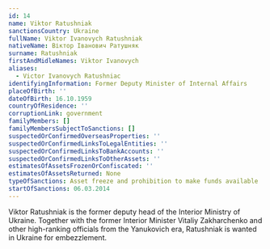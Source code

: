 ```yaml
---
id: 14
name: Viktor Ratushniak
sanctionsCountry: Ukraine
fullName: Viktor Ivanovych Ratushniak
nativeName: Віктор Іванович Ратушняк
surname: Ratushniak
firstAndMidleNames: Viktor Ivanovych
aliases:
  - Victor Ivanovych Ratushniac
identifyingInformation: Former Deputy Minister of Internal Affairs
placeOfBirth: ''
dateOfBirth: 16.10.1959
countryOfResidence: ''
corruptionLink: government
familyMembers: []
familyMembersSubjectToSanctions: []
suspectedOrConfirmedOverseasProperties: ''
suspectedOrConfirmedLinksToLegalEntities: ''
suspectedOrConfirmedLinksToBankAccounts: ''
suspectedOrConfirmedLinksToOtherAssets: ''
estimatesOfAssetsFrozenOrConfiscated: ''
estimatesOfAssetsReturned: None
typeOfSanctions: Asset freeze and prohibition to make funds available
startOfSanctions: 06.03.2014
---
```

Viktor Ratushniak is the former deputy head of the Interior Ministry of Ukraine. 
Together with the former Interior Minister Vitaliy Zakharchenko and other 
high-ranking officials from the Yanukovich era, Ratushniak is wanted in Ukraine 
for embezzlement.
